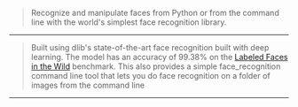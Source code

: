 >Recognize and manipulate faces from Python or from the command line with the world's simplest face recognition library.
<hr>

>Built using dlib's state-of-the-art face recognition built with deep learning. The model has an accuracy of 99.38% on the [Labeled Faces in the Wild](http://vis-www.cs.umass.edu/lfw/) benchmark.
This also provides a simple face_recognition command line tool that lets you do face recognition on a folder of images from the command line
<hr>
